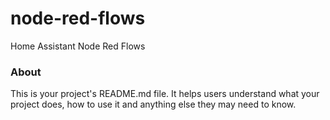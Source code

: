 node-red-flows
==============

Home Assistant Node Red Flows

### About

This is your project's README.md file. It helps users understand what your
project does, how to use it and anything else they may need to know.